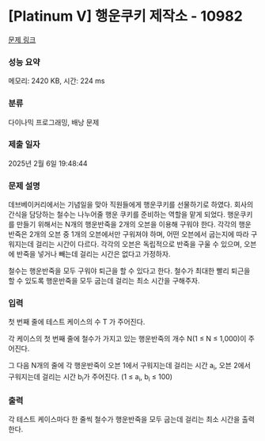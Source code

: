 # [Platinum V] 행운쿠키 제작소 - 10982 

[문제 링크](https://www.acmicpc.net/problem/10982) 

### 성능 요약

메모리: 2420 KB, 시간: 224 ms

### 분류

다이나믹 프로그래밍, 배낭 문제

### 제출 일자

2025년 2월 6일 19:48:44

### 문제 설명

<p>데브베이커리에서는 기념일을 맞아 직원들에게 행운쿠키를 선물하기로 하였다. 회사의 간식을 담당하는 철수는 나누어줄 행운 쿠키를 준비하는 역할을 맡게 되었다. 행운쿠키를 만들기 위해서는 N개의 행운반죽을 2개의 오븐을 이용해 구워야 한다. 각각의 행운반죽은 2개의 오븐 중 1개의 오븐에서만 구워져야 하며, 어떤 오븐에서 굽는지에 따라 구워지는데 걸리는 시간이 다르다. 각각의 오븐은 독립적으로 반죽을 구울 수 있으며, 오븐에 반죽을 넣거나 빼는데 걸리는 시간은 없다고 가정하자.</p>

<p>철수는 행운반죽을 모두 구워야 퇴근을 할 수 있다고 한다. 철수가 최대한 빨리 퇴근을 할 수 있도록 행운반죽을 모두 굽는데 걸리는 최소 시간을 구해주자. </p>

### 입력 

 <p>첫 번째 줄에 테스트 케이스의 수 T 가 주어진다.</p>

<p>각 케이스의 첫 번째 줄에 철수가 가지고 있는 행운반죽의 개수 N(1 ≤ N ≤ 1,000)이 주어진다.</p>

<p>그 다음 N개의 줄에 각 행운반죽이 오븐 1에서 구워지는데 걸리는 시간 a<sub>i</sub>, 오븐 2에서 구워지는데 걸리는 시간 b<sub>i</sub>가 주어진다. (1 ≤ a<sub>i</sub>, b<sub>i</sub> ≤ 100)</p>

### 출력 

 <p>각 테스트 케이스마다 한 줄씩 철수가 행운반죽을 모두 굽는데 걸리는 최소 시간을 출력한다.</p>


